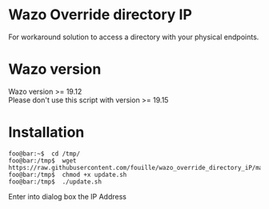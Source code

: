 # Wazo Override directory IP
For workaround solution to access a directory with your physical endpoints.<br>

# Wazo version
Wazo version >= 19.12<br>
Please don't use this script with version >= 19.15

# Installation 

```console
foo@bar:~$  cd /tmp/
foo@bar:/tmp$  wget https://raw.githubusercontent.com/fouille/wazo_override_directory_iP/master/update.sh
foo@bar:/tmp$  chmod +x update.sh
foo@bar:/tmp$  ./update.sh
```

Enter into dialog box the IP Address
